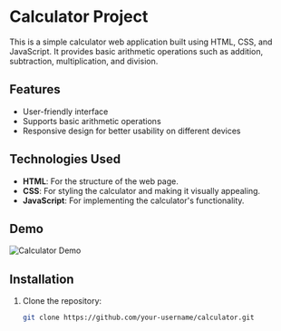 # Calculator Project

This is a simple calculator web application built using HTML, CSS, and JavaScript. It provides basic arithmetic operations such as addition, subtraction, multiplication, and division.

## Features

- User-friendly interface
- Supports basic arithmetic operations
- Responsive design for better usability on different devices

## Technologies Used

- **HTML**: For the structure of the web page.
- **CSS**: For styling the calculator and making it visually appealing.
- **JavaScript**: For implementing the calculator's functionality.

## Demo

![Calculator Demo](link-to-demo-screenshot.png) <!-- Replace with an actual screenshot of your calculator -->

## Installation

1. Clone the repository:

   ```bash
   git clone https://github.com/your-username/calculator.git
